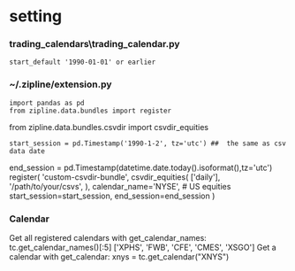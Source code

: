 
# setting

### trading_calendars\trading_calendar.py  
	start_default '1990-01-01' or earlier
	
### ~/.zipline/extension.py 
	import pandas as pd
	from zipline.data.bundles import register
  from zipline.data.bundles.csvdir import csvdir_equities

    start_session = pd.Timestamp('1990-1-2', tz='utc') ##  the same as csv data date
  end_session = pd.Timestamp(datetime.date.today().isoformat(),tz='utc')
    register(
      'custom-csvdir-bundle',
      csvdir_equities(
          ['daily'],
          '/path/to/your/csvs',
      ),
      calendar_name='NYSE', # US equities
      start_session=start_session,
      end_session=end_session
  )
	
### Calendar    
Get all registered calendars with get_calendar_names:
	tc.get_calendar_names()[:5]
  ['XPHS', 'FWB', 'CFE', 'CMES', 'XSGO']
Get a calendar with get_calendar:
	xnys = tc.get_calendar("XNYS")
